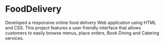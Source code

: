 # FoodDelivery
Developed a responsive online food delivery Web application using HTML and CSS. This project features a user friendly interface that allows customers to easily browse menus, place orders, Book Dining and Catering  services.
